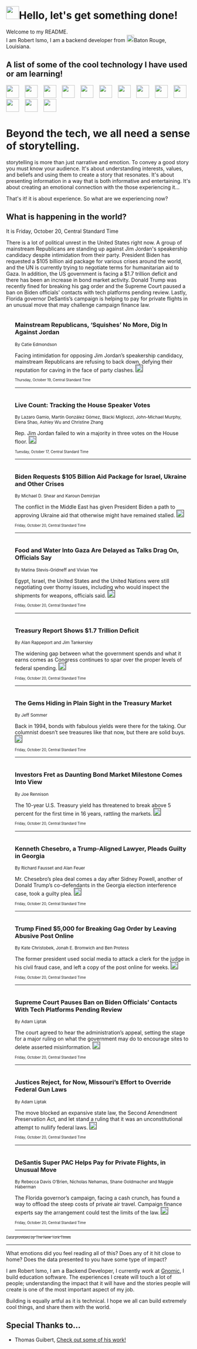 <h1><img src="https://emojis.slackmojis.com/emojis/images/1643514375/3493/hot-coffee.gif?1643514375" width="35"/>Hello, let's get something done!</h1>

<p>Welcome to my README.<br/>
I am Robert Ismo, I am a backend developer from <img src="https://emojis.slackmojis.com/emojis/images/1638395689/50435/moulin_rouge.png?1638395689" width="20"/>Baton Rouge, Louisiana.</p>
<h2>A list of some of the cool technology I have used or am learning!</h2>
<p>
<img src="https://emojis.slackmojis.com/emojis/images/1643516091/21142/meow_bongotap.gif?1643516091" width="35" alt="">
<img src="https://img.shields.io/badge/Favorite%20Frontend%20Framework-SvelteKit-f83903" alt="">
<img src="https://img.shields.io/badge/Second%20Favorite-Vue-40b581" alt="">
<img src="https://img.shields.io/badge/Most%20Used%20Runtime-Nodejs-78b061" alt="">
<img src="https://emojis.slackmojis.com/emojis/images/1643517416/34482/fire.gif?1643517416" width="35" alt="">
<img src="https://img.shields.io/badge/Javascript%20But%20Better-Typescript-0078ca" alt="">
<img src="https://img.shields.io/badge/Favorite%20Language-Elixir-3e244d" alt="">
<img src="https://img.shields.io/badge/Containerize%20Everything-Docker-6ac9ef" alt="">
<img src="https://emojis.slackmojis.com/emojis/images/1643514596/5999/meow_party.gif?1643514596" width="35" alt="">
<img src="https://img.shields.io/badge/API%20Love%20Language-Graphql-de32a5" alt="">
<img src="https://img.shields.io/badge/Our%20Favorite%20Version%20Controller-Git-e94f33" alt="">
<img src="https://img.shields.io/badge/Favorite%20Database-Redis-d42d1d" alt="">
<img src="https://emojis.slackmojis.com/emojis/images/1643514559/5584/deployparrot.gif?1643514559" width="35" alt="">
<img src="https://img.shields.io/badge/Container%20Interstate-RabbitMQ-f66200" alt="">
<img src="https://img.shields.io/badge/Gotta%20Learn-Kubernetes-316adf" alt="">
<img src="https://img.shields.io/badge/Really%20Mature%20Now-WASM-654fef" alt="">
<img src="https://emojis.slackmojis.com/emojis/images/1666642497/61942/dance_vibe.gif?1666642497" width="35" alt="">
<img src="https://img.shields.io/badge/For%20My%20M1-ARM64-657d96" alt="">
<img src="https://img.shields.io/badge/Loving%20This%20So%20Much-TailwindCSS-17bcb5" alt="">
<img src="https://img.shields.io/badge/Cool%20Build%20Tool-Vite-f9cb24" alt="">
<img src="https://emojis.slackmojis.com/emojis/images/1669231376/62819/working-on-it.gif?1669231376" width="35" alt="">
<img src="https://img.shields.io/badge/Fun%20and%20Easy%20Database-MongoDB-5f8c49" alt="">
<img src="https://img.shields.io/badge/JS%20Life%20Support-NPM-c73737" alt="">
<img src="https://img.shields.io/badge/I%20Liked%20It-DynamoDB-0073b9" alt="">
<img src="https://emojis.slackmojis.com/emojis/images/1643514045/46/question.gif?1643514045" width="35" alt="">
<img src="https://img.shields.io/badge/cool-React-60d6f9" alt="">
<img src="https://img.shields.io/badge/Future%20Big%20Project-Lambda-f37e00" alt="">
<img src="https://img.shields.io/badge/NPM%20But%20Better-PNPM-f1aa07" alt="">
<img src="https://emojis.slackmojis.com/emojis/images/1643514943/9662/fbwow.gif?1643514943" width="35" alt="">
<img src="https://img.shields.io/badge/First%20Language-C-662079" alt="">
<img src="https://img.shields.io/badge/Where%20I%20Deploy%20Frontend-Vercel-000000" alt="">
<img src="https://img.shields.io/badge/Who%20Does%20not%20Want%20an%20App-Swift-f9492a" alt="">
<img src="https://emojis.slackmojis.com/emojis/images/1643514058/151/javascript.png?1643514058" width="35" alt="">
<img src="https://img.shields.io/badge/cool-Python-fbd542" alt="">
<img src="https://img.shields.io/badge/Favorite%20Something-Stripe-656cdc" alt="">
<img src="https://img.shields.io/badge/Of%20Course-HTML5-ed6327" alt="">
<img src="https://emojis.slackmojis.com/emojis/images/1660415405/60731/bomb.gif?1660415405" width="35" alt="">
<img src="https://img.shields.io/badge/hate-CSS-2964ec" alt="">
<img src="https://img.shields.io/badge/Learning-CircleCI-141215" alt="">
<img src="https://img.shields.io/badge/Learning-Rust-fbbb3b" alt="">
<img src="https://emojis.slackmojis.com/emojis/images/1660415397/60712/writing-hand.gif?1660415397" width="35" alt="">
<img src="https://img.shields.io/badge/Dev%20Browser%20of%20Choice-Firefox-cc4e26" alt="">
<img src="https://img.shields.io/badge/Recoverying%20From%20Windows-UNIX-1781e3" alt="">
<img src="https://img.shields.io/badge/LOVE-LogSeq-90c1c2" alt="">
<img src="https://emojis.slackmojis.com/emojis/images/1643514066/223/kirby.gif?1643514066" width="35" alt="">
<img src="https://img.shields.io/badge/Daily%20Driver-MacOS-e6e6e8" alt="">
<img src="https://img.shields.io/badge/Git%20Server-Github-000000" alt="">
<img src="https://img.shields.io/badge/enjoyable-EC2-f17428" alt="">
<img src="https://emojis.slackmojis.com/emojis/images/1643514239/2069/excited.gif?1643514239" width="35" alt="">
</p>
<h1>Beyond the tech, we all need a sense of storytelling.</h1>
<p>storytelling is more than just narrative and emotion. To convey a good story you must know your audience. It's about understanding interests, values, and beliefs and using them to create a story that resonates. It's about presenting information in a way that is both informative and entertaining. It's about creating an emotional connection with the those experiencing it...</p>
<p>That's it! it is about experience. So what are we experiencing now?</p>
<h2>What is happening in the world?</h2>
<p>It is Friday, October 20, Central Standard Time</p>
<p>
There is a lot of political unrest in the United States right now. A group of mainstream Republicans are standing up against Jim Jordan&#39;s speakership candidacy despite intimidation from their party. President Biden has requested a $105 billion aid package for various crises around the world, and the UN is currently trying to negotiate terms for humanitarian aid to Gaza. In addition, the US government is facing a $1.7 trillion deficit and there has been an increase in bond market activity. Donald Trump was recently fined for breaking his gag order and the Supreme Court paused a ban on Biden officials&#39; contacts with tech platforms pending review. Lastly, Florida governor DeSantis’s campaign is helping to pay for private flights in an unusual move that may challenge campaign finance law.</p>
<ol>
<img src="https://img.shields.io/badge/-us-blue" alt="">
<h3>Mainstream Republicans, ‘Squishes’ No More, Dig In Against Jordan</h3>
<sub>By Catie Edmondson</sub>
<p>Facing intimidation for opposing Jim Jordan’s speakership candidacy, mainstream Republicans are refusing to back down, defying their reputation for caving in the face of party clashes.  <a href=""><img src="https://developer.nytimes.com/files/poweredby_nytimes_30b.png?v=1583354208352" height="20"></a></p>
<sub><sub>Thursday, October 19, Central Standard Time</sub></sub>
<hr/>
<img src="https://img.shields.io/badge/-us-blue" alt="">
<h3>Live Count: Tracking the House Speaker Votes</h3>
<sub>By Lazaro Gamio, Martín González Gómez, Blacki Migliozzi, John-Michael Murphy, Elena Shao, Ashley Wu and Christine Zhang</sub>
<p>Rep. Jim Jordan failed to win a majority in three votes on the House floor.  <a href=""><img src="https://developer.nytimes.com/files/poweredby_nytimes_30b.png?v=1583354208352" height="20"></a></p>
<sub><sub>Tuesday, October 17, Central Standard Time</sub></sub>
<hr/>
<img src="https://img.shields.io/badge/-us-blue" alt="">
<h3>Biden Requests $105 Billion Aid Package for Israel, Ukraine and Other Crises</h3>
<sub>By Michael D. Shear and Karoun Demirjian</sub>
<p>The conflict in the Middle East has given President Biden a path to approving Ukraine aid that otherwise might have remained stalled.  <a href=""><img src="https://developer.nytimes.com/files/poweredby_nytimes_30b.png?v=1583354208352" height="20"></a></p>
<sub><sub>Friday, October 20, Central Standard Time</sub></sub>
<hr/>
<img src="https://img.shields.io/badge/-world-blue" alt="">
<h3>Food and Water Into Gaza Are Delayed as Talks Drag On, Officials Say</h3>
<sub>By Matina Stevis-Gridneff and Vivian Yee</sub>
<p>Egypt, Israel, the United States and the United Nations were still negotiating over thorny issues, including who would inspect the shipments for weapons, officials said.  <a href=""><img src="https://developer.nytimes.com/files/poweredby_nytimes_30b.png?v=1583354208352" height="20"></a></p>
<sub><sub>Friday, October 20, Central Standard Time</sub></sub>
<hr/>
<img src="https://img.shields.io/badge/-business-blue" alt="">
<h3>Treasury Report Shows $1.7 Trillion Deficit</h3>
<sub>By Alan Rappeport and Jim Tankersley</sub>
<p>The widening gap between what the government spends and what it earns comes as Congress continues to spar over the proper levels of federal spending.  <a href=""><img src="https://developer.nytimes.com/files/poweredby_nytimes_30b.png?v=1583354208352" height="20"></a></p>
<sub><sub>Friday, October 20, Central Standard Time</sub></sub>
<hr/>
<img src="https://img.shields.io/badge/-business-blue" alt="">
<h3>The Gems Hiding in Plain Sight in the Treasury Market</h3>
<sub>By Jeff Sommer</sub>
<p>Back in 1994, bonds with fabulous yields were there for the taking. Our columnist doesn’t see treasures like that now, but there are solid buys.  <a href=""><img src="https://developer.nytimes.com/files/poweredby_nytimes_30b.png?v=1583354208352" height="20"></a></p>
<sub><sub>Friday, October 20, Central Standard Time</sub></sub>
<hr/>
<img src="https://img.shields.io/badge/-business-blue" alt="">
<h3>Investors Fret as Daunting Bond Market Milestone Comes Into View</h3>
<sub>By Joe Rennison</sub>
<p>The 10-year U.S. Treasury yield has threatened to break above 5 percent for the first time in 16 years, rattling the markets.  <a href=""><img src="https://developer.nytimes.com/files/poweredby_nytimes_30b.png?v=1583354208352" height="20"></a></p>
<sub><sub>Friday, October 20, Central Standard Time</sub></sub>
<hr/>
<img src="https://img.shields.io/badge/-us-blue" alt="">
<h3>Kenneth Chesebro, a Trump-Aligned Lawyer, Pleads Guilty in Georgia</h3>
<sub>By Richard Fausset and Alan Feuer</sub>
<p>Mr. Chesebro’s plea deal comes a day after Sidney Powell, another of Donald Trump’s co-defendants in the Georgia election interference case, took a guilty plea.  <a href=""><img src="https://developer.nytimes.com/files/poweredby_nytimes_30b.png?v=1583354208352" height="20"></a></p>
<sub><sub>Friday, October 20, Central Standard Time</sub></sub>
<hr/>
<img src="https://img.shields.io/badge/-nyregion-blue" alt="">
<h3>Trump Fined $5,000 for Breaking Gag Order by Leaving Abusive Post Online</h3>
<sub>By Kate Christobek, Jonah E. Bromwich and Ben Protess</sub>
<p>The former president used social media to attack a clerk for the judge in his civil fraud case, and left a copy of the post online for weeks.  <a href=""><img src="https://developer.nytimes.com/files/poweredby_nytimes_30b.png?v=1583354208352" height="20"></a></p>
<sub><sub>Friday, October 20, Central Standard Time</sub></sub>
<hr/>
<img src="https://img.shields.io/badge/-us-blue" alt="">
<h3>Supreme Court Pauses Ban on Biden Officials’ Contacts With Tech Platforms Pending Review</h3>
<sub>By Adam Liptak</sub>
<p>The court agreed to hear the administration’s appeal, setting the stage for a major ruling on what the government may do to encourage sites to delete asserted misinformation.  <a href=""><img src="https://developer.nytimes.com/files/poweredby_nytimes_30b.png?v=1583354208352" height="20"></a></p>
<sub><sub>Friday, October 20, Central Standard Time</sub></sub>
<hr/>
<img src="https://img.shields.io/badge/-us-blue" alt="">
<h3>Justices Reject, for Now, Missouri’s Effort to Override Federal Gun Laws</h3>
<sub>By Adam Liptak</sub>
<p>The move blocked an expansive state law, the Second Amendment Preservation Act, and let stand a ruling that it was an unconstitutional attempt to nullify federal laws.  <a href=""><img src="https://developer.nytimes.com/files/poweredby_nytimes_30b.png?v=1583354208352" height="20"></a></p>
<sub><sub>Friday, October 20, Central Standard Time</sub></sub>
<hr/>
<img src="https://img.shields.io/badge/-us-blue" alt="">
<h3>DeSantis Super PAC Helps Pay for Private Flights, in Unusual Move</h3>
<sub>By Rebecca Davis O’Brien, Nicholas Nehamas, Shane Goldmacher and Maggie Haberman</sub>
<p>The Florida governor’s campaign, facing a cash crunch, has found a way to offload the steep costs of private air travel. Campaign finance experts say the arrangement could test the limits of the law.  <a href=""><img src="https://developer.nytimes.com/files/poweredby_nytimes_30b.png?v=1583354208352" height="20"></a></p>
<sub><sub>Friday, October 20, Central Standard Time</sub></sub>
<hr/>
</ol>
<a href="https://developer.nytimes.com"><sub><sub>Data provided by The New York Times</sub></sub></a>
<hr/>
<p>What emotions did you feel reading all of this? Does any of it hit close to home? Does the data presented to you have some type of impact?</p>
<p>I am Robert Ismo, I am a Backend Developer, I currently work at <a href="https://gnomic.education/">Gnomic</a>, I build education software. The experiences I create will touch a lot of people; understanding the impact that it will have and the stories people will create is one of the most important aspect of my job.</p>
<p>Building is equally artful as it is technical. I hope we all can build extremely cool things, and share them with the world.</p>
<h2>Special Thanks to...</h2>
<ul>
<li>Thomas Guibert, <a href="https://github.com/thmsgbrt/thmsgbrt">Check out some of his work!</a></li>
</ul>